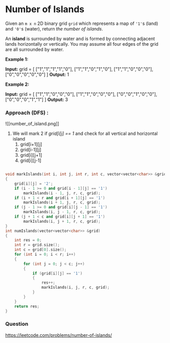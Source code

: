 # Number of Islands

Given an `m x n` 2D binary grid `grid` which represents a map of `'1'`s (land) and `'0'`s (water), return *the number of islands*.

An **island** is surrounded by water and is formed by connecting adjacent lands horizontally or vertically. You may assume all four edges of the grid are all surrounded by water.

**Example 1:**

**Input:** grid = [
["1","1","1","1","0"],
["1","1","0","1","0"],
["1","1","0","0","0"],
["0","0","0","0","0"]
]
**Output:** 1

**Example 2:**

**Input:** grid = [
["1","1","0","0","0"],
["1","1","0","0","0"],
["0","0","1","0","0"],
["0","0","0","1","1"]
]
**Output:** 3

### Approach (DFS) :

![[number_of_island.png]]

1. We will mark 2 if _grid[i[j] == 1_ and check for all vertical and horizontal island
   1. grid[i+1][j]
   2. grid[i-1][j]
   3. grid[i][j+1]
   4. grid[i][j-1]

```cpp

void markIslands(int i, int j, int r, int c, vector<vector<char>> &grid)
{
    grid[i][j] = '2';
    if (i - 1 >= 0 and grid[i - 1][j] == '1')
        markIslands(i - 1, j, r, c, grid);
    if (i + 1 < r and grid[i + 1][j] == '1')
        markIslands(i + 1, j, r, c, grid);
    if (j - 1 >= 0 and grid[i][j - 1] == '1')
        markIslands(i, j - 1, r, c, grid);
    if (j + 1 < c and grid[i][j + 1] == '1')
        markIslands(i, j + 1, r, c, grid);
}
int numIslands(vector<vector<char>> &grid)
{
    int res = 0;
    int r = grid.size();
    int c = grid[0].size();
    for (int i = 0; i < r; i++)
    {
        for (int j = 0; j < c; j++)
        {
            if (grid[i][j] == '1')
            {
                res++;
                markIslands(i, j, r, c, grid);
            }
        }
    }
    return res;
}
```

### Question

https://leetcode.com/problems/number-of-islands/
